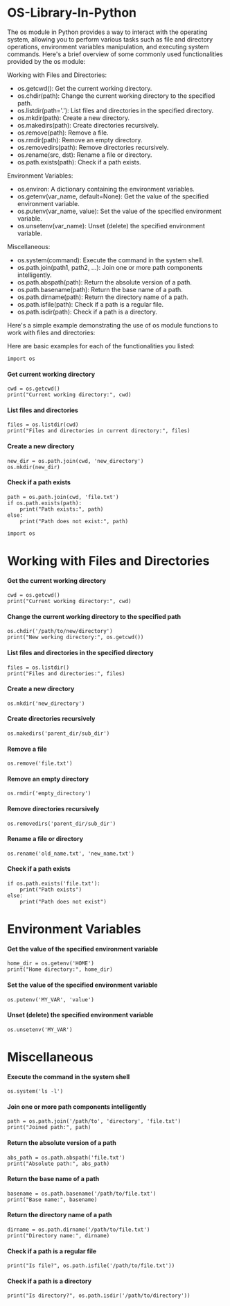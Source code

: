 # OS-Library-In-Python

The os module in Python provides a way to interact with the operating system, allowing you to perform various tasks such as file and directory operations, environment variables manipulation, and executing system commands. Here's a brief overview of some commonly used functionalities provided by the os module:

Working with Files and Directories:

* os.getcwd(): Get the current working directory.
* os.chdir(path): Change the current working directory to the specified path.
* os.listdir(path='.'): List files and directories in the specified directory.
* os.mkdir(path): Create a new directory.
* os.makedirs(path): Create directories recursively.
* os.remove(path): Remove a file.
* os.rmdir(path): Remove an empty directory.
* os.removedirs(path): Remove directories recursively.
* os.rename(src, dst): Rename a file or directory.
* os.path.exists(path): Check if a path exists.

Environment Variables:

* os.environ: A dictionary containing the environment variables.
* os.getenv(var_name, default=None): Get the value of the specified environment variable.
* os.putenv(var_name, value): Set the value of the specified environment variable.
* os.unsetenv(var_name): Unset (delete) the specified environment variable.

Miscellaneous:

* os.system(command): Execute the command in the system shell.
* os.path.join(path1, path2, ...): Join one or more path components intelligently.
* os.path.abspath(path): Return the absolute version of a path.
* os.path.basename(path): Return the base name of a path.
* os.path.dirname(path): Return the directory name of a path.
* os.path.isfile(path): Check if a path is a regular file.
* os.path.isdir(path): Check if a path is a directory.

Here's a simple example demonstrating the use of os module functions to work with files and directories:

Here are basic examples for each of the functionalities you listed:

```
import os
```

#### Get current working directory
```
cwd = os.getcwd()
print("Current working directory:", cwd)
```

#### List files and directories
```
files = os.listdir(cwd)
print("Files and directories in current directory:", files)
```

#### Create a new directory
```
new_dir = os.path.join(cwd, 'new_directory')
os.mkdir(new_dir)
```

#### Check if a path exists
```
path = os.path.join(cwd, 'file.txt')
if os.path.exists(path):
    print("Path exists:", path)
else:
    print("Path does not exist:", path)
```
```
import os
```

# Working with Files and Directories

#### Get the current working directory
```
cwd = os.getcwd()
print("Current working directory:", cwd)
```

#### Change the current working directory to the specified path
```
os.chdir('/path/to/new/directory')
print("New working directory:", os.getcwd())
```

#### List files and directories in the specified directory
```
files = os.listdir()
print("Files and directories:", files)
```

#### Create a new directory
```
os.mkdir('new_directory')
```

#### Create directories recursively
```
os.makedirs('parent_dir/sub_dir')
```

#### Remove a file
```
os.remove('file.txt')
```

#### Remove an empty directory
```
os.rmdir('empty_directory')
```

#### Remove directories recursively
```
os.removedirs('parent_dir/sub_dir')
```

#### Rename a file or directory
```
os.rename('old_name.txt', 'new_name.txt')
```

#### Check if a path exists
```
if os.path.exists('file.txt'):
    print("Path exists")
else:
    print("Path does not exist")
```

# Environment Variables

#### Get the value of the specified environment variable
```
home_dir = os.getenv('HOME')
print("Home directory:", home_dir)
```

#### Set the value of the specified environment variable
```
os.putenv('MY_VAR', 'value')
```

#### Unset (delete) the specified environment variable
```
os.unsetenv('MY_VAR')
```

# Miscellaneous

#### Execute the command in the system shell
```
os.system('ls -l')
```

#### Join one or more path components intelligently
```
path = os.path.join('/path/to', 'directory', 'file.txt')
print("Joined path:", path)
```

#### Return the absolute version of a path
```
abs_path = os.path.abspath('file.txt')
print("Absolute path:", abs_path)
```

#### Return the base name of a path
```
basename = os.path.basename('/path/to/file.txt')
print("Base name:", basename)
```

#### Return the directory name of a path
```
dirname = os.path.dirname('/path/to/file.txt')
print("Directory name:", dirname)
```

#### Check if a path is a regular file
```
print("Is file?", os.path.isfile('/path/to/file.txt'))
```

#### Check if a path is a directory
```
print("Is directory?", os.path.isdir('/path/to/directory'))
```
